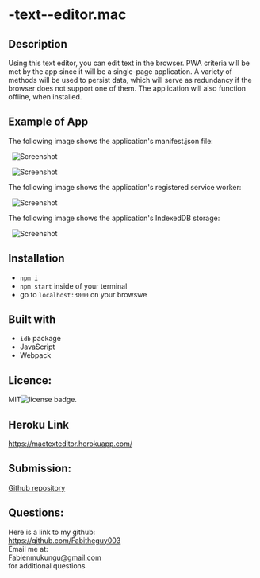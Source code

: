 # -text--editor.mac

## Description

Using this text editor, you can edit text in the browser. PWA criteria will be met by the app since it will be a single-page application. A variety of methods will be used to persist data, which will serve as redundancy if the browser does not support one of them. The application will also function offline, when installed.

## Example of App

The following image shows the application's manifest.json file:

&nbsp;
![Screenshot](./Develop/client/src/images/M.A.C%20and%202%20more%20pages%20-%20Personal%20-%20Microsoft%E2%80%8B%20Edge%202023-03-23%2012_01_21%20PM.png)


&nbsp;
![Screenshot](./Develop/client/src/images/M.A.C%20and%202%20more%20pages%20-%20Personal%20-%20Microsoft%E2%80%8B%20Edge%202023-03-23%2012_01_57%20PM.png)

The following image shows the application's registered service worker:

&nbsp;
![Screenshot](./Develop/client/src/images/M.A.C%20and%202%20more%20pages%20-%20Personal%20-%20Microsoft%E2%80%8B%20Edge%202023-03-23%2012_02_06%20PM.png)


The following image shows the application's IndexedDB storage:

&nbsp;
![Screenshot](./Develop/client/src/images/M.A.C%20and%202%20more%20pages%20-%20Personal%20-%20Microsoft%E2%80%8B%20Edge%202023-03-23%2012_02_32%20PM.png)


## Installation
 - ```npm i```
 - ```npm start``` inside of your terminal
 - go to ```localhost:3000``` on your browswe

## Built with
 - ```idb``` package
 - JavaScript
 - Webpack


## Licence: 

MIT![license badge](https://img.shields.io/badge/license-MIT-brightgreen).


## Heroku Link
https://mactexteditor.herokuapp.com/


## Submission:
 [Github repository](https://github.com/Fabitheguy003/-text--editor.mac)

## Questions:
 Here is a link to my github:  
https://github.com/Fabitheguy003  
 Email me at:  
Fabienmukungu@gmail.com  
for additional questions